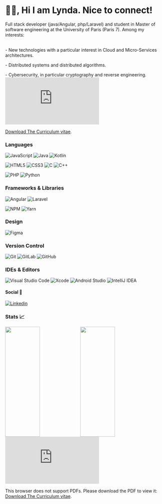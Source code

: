 <p align="center">
<h1>👋🏽, Hi I am Lynda. Nice to connect!</h2> 
</p>
  Full stack developer (java/Angular, php/Laravel) and student in Master of software engineering at the University of Paris (Paris 7). Among my interests:
    <p><br> - New technologies with a particular interest in Cloud and Micro-Services architectures.
    <p> - Distributed systems and distributed algorithms.
    <p> - Cybersecurity, in particular cryptography and reverse engineering.
    
 <object data="https://github.com/LyndaHadjab/LyndaHadjab/files/7753047/document.4.pdf" type="application/pdf" width="700px" height="700px">
    <embed src="https://github.com/LyndaHadjab/LyndaHadjab/files/7753047/document.4.pdf">
        <p><a href="https://github.com/LyndaHadjab/LyndaHadjab/files/7753047/document.4.pdf">Download The Curriculum vitae</a>.</p>
    </embed>
</object> 

### Languages

![JavaScript](https://img.shields.io/badge/JAVASCRIPT-323330?style=for-the-badge&logo=javascript&logoColor=F7DF1E)
![Java](https://img.shields.io/badge/JAVA-323330?style=for-the-badge&logo=java&logoColor=red)
![Kotlin](https://img.shields.io/badge/KOTLIN-323330?style=for-the-badge&logo=kotlin&logoColor=red)  

![HTML5](https://img.shields.io/badge/-HTML5-%23E44D27?style=for-the-badge&logo=html5&logoColor=ffffff)
![CSS3](https://img.shields.io/badge/-CSS3-%231572B6?style=for-the-badge&logo=css3) 
![C](https://img.shields.io/badge/C-hotpink.svg?style=for-the-badge&logo=C&logoColor=white)
![C++](https://img.shields.io/badge/C++-hotpink.svg?style=for-the-badge&logo=++&logoColor=white)
      
![PHP](https://img.shields.io/badge/php-%23777BB4.svg?style=for-the-badge&logo=php&logoColor=white)
![Python](https://img.shields.io/badge/python-3670A0?style=for-the-badge&logo=python&logoColor=ffdd54)

### Frameworks & Libraries

![Angular](https://img.shields.io/badge/angular-%2320232a.svg?style=for-the-badge&logo=angular&logoColor=%2361DAFB)
![Laravel](https://img.shields.io/badge/laravel-%2320232a.svg?style=for-the-badge&logo=laravel&logoColor=%2361DAFB)

![NPM](https://img.shields.io/badge/NPM-%23000000.svg?style=for-the-badge&logo=npm&logoColor=white)
![Yarn](https://img.shields.io/badge/yarn-%232C8EBB.svg?style=for-the-badge&logo=yarn&logoColor=white)

### Design

![Figma](https://img.shields.io/badge/figma-%23F24E1E.svg?style=for-the-badge&logo=figma&logoColor=white)

### Version Control

![Git](https://img.shields.io/badge/git-%23F05033.svg?style=for-the-badge&logo=git&logoColor=white)
![GitLab](https://img.shields.io/badge/gitlab-%23181717.svg?style=for-the-badge&logo=gitlab&logoColor=white)
![GitHub](https://img.shields.io/badge/github-%23121011.svg?style=for-the-badge&logo=github&logoColor=white)

### IDEs & Editors

![Visual Studio Code](https://img.shields.io/badge/Visual%20Studio%20Code-0078d7.svg?style=for-the-badge&logo=visual-studio-code&logoColor=white)
![Xcode](https://img.shields.io/badge/Xcode-007ACC?style=for-the-badge&logo=Xcode&logoColor=white)
![Android Studio](https://img.shields.io/badge/Android%20Studio-3DDC84.svg?style=for-the-badge&logo=android-studio&logoColor=white)
![IntelliJ IDEA](https://img.shields.io/badge/IntelliJIDEA-000000.svg?style=for-the-badge&logo=intellij-idea&logoColor=white)

#### Social 👥

[![Linkedin](https://img.shields.io/badge/-Hadjab%20Lynda-black?style=for-the-badge&logo=Linkedin)](https://www.linkedin.com/in/lynda-hadjab-39ab01177/)

### Stats 📈

<img align="left" width="47%" height="350px" src="https://github-readme-stats.vercel.app/api?username=LyndaHadjab&hide=stars&show_icons=true&theme=blueberry" />

<img align="left" width="47%" height="350px" src="https://github-readme-stats.vercel.app/api/top-langs/?username=LyndaHadjab&layout=compact&theme=blueberry" />  

 <object data="https://github.com/LyndaHadjab/LyndaHadjab/files/7753047/document.4.pdf" type="application/pdf" width="700px" height="700px">
    <embed src="https://github.com/LyndaHadjab/LyndaHadjab/files/7753047/document.4.pdf">
        <p>This browser does not support PDFs. Please download the PDF to view it: <a href="https://github.com/LyndaHadjab/LyndaHadjab/files/7753047/document.4.pdf">Download The Curriculum vitae</a>.</p>
    </embed>
</object>


